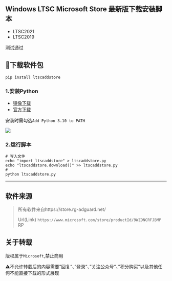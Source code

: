 ## Windows LTSC Microsoft Store 最新版下载安装脚本
- LTSC2021
- LTSC2019

测试通过

## 🔽下载软件包

```
pip install ltscaddstore
```

### 1.安装Python

- [镜像下载](https://mirror.bjtu.edu.cn/python/3.10.8/)
- [官方下载](https://www.python.org/downloads/)

安装时需勾选`Add Python 3.10 to PATH`

<img src="https://i0.hdslb.com/bfs/album/470bd8fff34b02f858814bf43afe4542c51d3127.png" referrerpolicy="no-referrer">

### 2.运行脚本

```
# 写入文件
echo "import ltscaddstore" > ltscaddstore.py
echo "ltscaddstore.download()" >> ltscaddstore.py                      
# 
python ltscaddstore.py
```

---

## 软件来源

> 所有软件来自https://store.rg-adguard.net/
>
> Url(Link) `https://www.microsoft.com/store/productId/9WZDNCRFJBMP` RP

## 关于转载

版权属于`Microsoft`,禁止商用

⚠️不允许转载后的内容需要”回复“、”登录“、”关注公众号“、”积分购买“以及其他任何不能直接下载的形式展现
